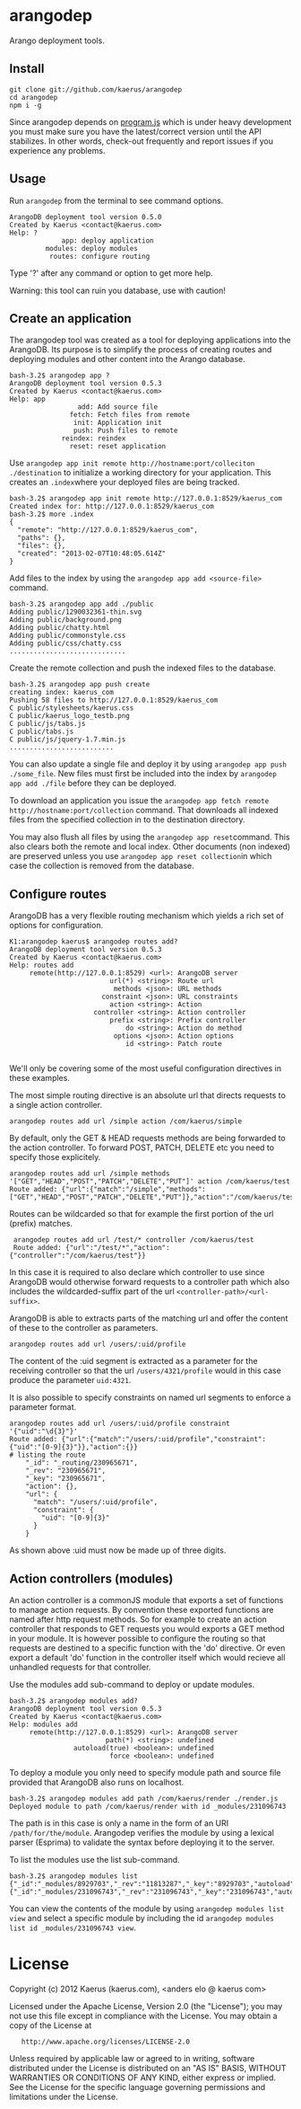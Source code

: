 arangodep
=========

Arango deployment tools.

Install
-------
```
git clone git://github.com/kaerus/arangodep
cd arangodep
npm i -g
```

Since arangodep depends on <a href="https://github.com/kaerus/program.js">program.js</a> which is under heavy development you must make sure you have the latest/correct version until the API stabilizes. In other words, check-out frequently and report issues if you experience any problems.

Usage
-----
Run ```arangodep``` from the terminal to see command options.
```
ArangoDB deployment tool version 0.5.0
Created by Kaerus <contact@kaerus.com>
Help: ?
             app: deploy application
         modules: deploy modules
          routes: configure routing
```
Type '?' after any command or option to get more help.

Warning: this tool can ruin you database, use with caution! 

Create an application
---------------------
The arangodep tool was created as a tool for deploying applications into the ArangoDB.
Its purpose is to simplify the process of creating routes and deploying modules and other content into the Arango database.

```
bash-3.2$ arangodep app ?
ArangoDB deployment tool version 0.5.3
Created by Kaerus <contact@kaerus.com>
Help: app
                 add: Add source file
               fetch: Fetch files from remote
                init: Application init
                push: Push files to remote
             reindex: reindex
               reset: reset application

```

Use ```arangodep app init remote http://hostname:port/colleciton ./destination``` to initialize a working directory for your application. This creates an ```.index```where your deployed files are being tracked.
```
bash-3.2$ arangodep app init remote http://127.0.0.1:8529/kaerus_com
Created index for: http://127.0.0.1:8529/kaerus_com
bash-3.2$ more .index 
{
  "remote": "http://127.0.0.1:8529/kaerus_com",
  "paths": {},
  "files": {},
  "created": "2013-02-07T10:48:05.614Z"
}
```

Add files to the index by using the ```arangodep app add <source-file>``` command.
```
bash-3.2$ arangodep app add ./public 
Adding public/1290032361-thin.svg
Adding public/background.png
Adding public/chatty.html
Adding public/commonstyle.css
Adding public/css/chatty.css
.............................
```

Create the remote collection and push the indexed files to the database.
```
bash-3.2$ arangodep app push create
creating index: kaerus_com
Pushing 58 files to http://127.0.0.1:8529/kaerus_com
C public/stylesheets/kaerus.css
C public/kaerus_logo_testb.png
C public/js/tabs.js
C public/tabs.js
C public/js/jquery-1.7.min.js
..........................
```

You can also update a single file and deploy it by using ```arangodep app push ./some_file```.
New files must first be included into the index by ```arangodep app add ./file``` before they can be deployed.

To download an application you issue the ```arangodep app fetch remote http://hostname:port/collection``` command.
That downloads all indexed files from the specified collection in to the destination directory.

You may also flush all files by using the ```arangodep app reset```command. This also clears both the remote and local index. Other documents (non indexed) are preserved unless you use ```arangodep app reset collection```in which case the collection is removed from the database. 

Configure routes
----------------
ArangoDB has a very flexible routing mechanism which yields a rich set of options for configuration.   
```
K1:arangodep kaerus$ arangodep routes add?
ArangoDB deployment tool version 0.5.3
Created by Kaerus <contact@kaerus.com>
Help: routes add
     remote(http://127.0.0.1:8529) <url>: ArangoDB server
                         url(*) <string>: Route url
                          methods <json>: URL methods
                       constraint <json>: URL constraints
                         action <string>: Action
                     controller <string>: Action controller
                         prefix <string>: Prefix controller
                             do <string>: Action do method
                          options <json>: Action options
                             id <string>: Patch route
 
```
We'll only be covering some of the most useful configuration directives in these examples.

The most simple routing directive is an absolute url that directs requests to a single action controller.
``` 
arangodep routes add url /simple action /com/kaerus/simple 
```
By default, only the GET & HEAD requests methods are being forwarded to the action controller. 
To forward POST, PATCH, DELETE etc you need to specify those explicitely.

``` 
arangodep routes add url /simple methods '["GET","HEAD","POST","PATCH","DELETE","PUT"]' action /com/kaerus/test 
Route added: {"url":{"match":"/simple","methods":["GET","HEAD","POST","PATCH","DELETE","PUT"]},"action":"/com/kaerus/test"}
```

Routes can be wildcarded so that for example the first portion of the url (prefix) matches.
```
 arangodep routes add url /test/* controller /com/kaerus/test
 Route added: {"url":"/test/*","action":{"controller":"/com/kaerus/test"}}
```
In this case it is required to also declare which controller to use since ArangoDB would otherwise forward requests to a controller path which also includes the wildcarded-suffix part of the url ```<controller-path>/<url-suffix>```.  


ArangoDB is able to extracts parts of the matching url and offer the content of these to the controller as parameters.
```
arangodep routes add url /users/:uid/profile
```
The content of the :uid segment is extracted as a parameter for the receiving controller so that the url ```/users/4321/profile``` would in this case produce the parameter ```uid:4321```. 


It is also possible to specify constraints on named url segments to enforce a parameter format. 
```
arangodep routes add url /users/:uid/profile constraint '{"uid":"\d{3}"}'
Route added: {"url":{"match":"/users/:uid/profile","constraint":{"uid":"[0-9]{3}"}},"action":{}}
# listing the route
    "_id": "_routing/230965671",
    "_rev": "230965671",
    "_key": "230965671",
    "action": {},
    "url": {
      "match": "/users/:uid/profile",
      "constraint": {
        "uid": "[0-9]{3}"
      }
    }
```
As shown above :uid must now be made up of three digits.

Action controllers (modules)
----------------------------
An action controller is a commonJS module that exports a set of functions to manage action requests.
By convention these exported functions are named after http request methods.
So for example to create an action controller that responds to GET requests you would exports a GET method in your module. It is however possible to configure the routing so that requests are destined to a specific function with the 'do' directive. Or even export a default 'do' function in the controller itself which would recieve all unhandled requests for that controller.

Use the modules add sub-command to deploy or update modules.
```
bash-3.2$ arangodep modules add?
ArangoDB deployment tool version 0.5.3
Created by Kaerus <contact@kaerus.com>
Help: modules add
     remote(http://127.0.0.1:8529) <url>: ArangoDB server
                        path(*) <string>: undefined
                autoload(true) <boolean>: undefined
                         force <boolean>: undefined

```
To deploy a module you only need to specify module path and source file provided that ArangoDB also runs on localhost.
```
bash-3.2$ arangodep modules add path /com/kaerus/render ./render.js 
Deployed module to path /com/kaerus/render with id _modules/231096743
```
The path is in this case is only a name in the form of an URI ```/path/for/the/module```.
Arangodep verifies the module by using a lexical parser (Esprima) to validate the syntax before deploying it to the server. 

To list the modules use the list sub-command.
```
bash-3.2$ arangodep modules list
{"_id":"_modules/8929703","_rev":"11813287","_key":"8929703","autoload":true,"path":"/com/kaerus/forms"}
{"_id":"_modules/231096743","_rev":"231096743","_key":"231096743","autoload":true,"path":"/com/kaerus/render"} 
```
You can view the contents of the module by using ```arangodep modules list view``` and select a specific module by including the id ```arangodep modules list id _modules/231096743 view```.







License
=======
   Copyright (c) 2012 Kaerus (kaerus.com), <anders elo @ kaerus com>

   Licensed under the Apache License, Version 2.0 (the "License");
   you may not use this file except in compliance with the License.
   You may obtain a copy of the License at

       http://www.apache.org/licenses/LICENSE-2.0

   Unless required by applicable law or agreed to in writing, software
   distributed under the License is distributed on an "AS IS" BASIS,
   WITHOUT WARRANTIES OR CONDITIONS OF ANY KIND, either express or implied.
   See the License for the specific language governing permissions and
   limitations under the License.